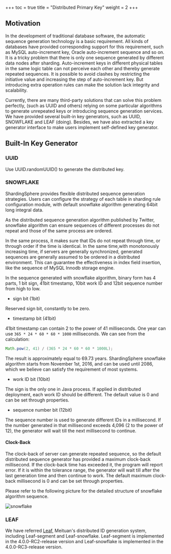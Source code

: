 +++
toc = true
title = "Distributed Primary Key"
weight = 2
+++

## Motivation

In the development of traditional database software, the automatic sequence generation technology is a basic requirement. All kinds of databases have provided corresponding support for this requirement, such as MySQL auto-increment key, Oracle auto-increment sequence and so on. It is a tricky problem that there is only one sequence generated by different data nodes after sharding. Auto-increment keys in different physical tables in the same logic table can not perceive each other and thereby generate repeated sequences. It is possible to avoid clashes by restricting the initiative value and increasing the step of auto-increment key. But introducing extra operation rules can make the solution lack integrity and scalability.

Currently, there are many third-party solutions that can solve this problem perfectly, (such as UUID and others) relying on some particular algorithms to generate unrepeated keys or introducing sequence generation services. We have provided several built-in key generators, such as UUID, SNOWFLAKE and LEAF (doing). Besides, we have also extracted a key generator interface to make users implement self-defined key generator.

## Built-In Key Generator

### UUID

Use UUID.randomUUID() to generate the distributed key.

### SNOWFLAKE

ShardingSphere provides flexible distributed sequence generation strategies. Users can configure the strategy of each table in sharding rule configuration module, with default snowflake algorithm generating 64bit long integral data.

As the distributed sequence generation algorithm published by Twitter, snowflake algorithm can ensure sequences of different processes do not repeat and those of the same process are ordered.

In the same process, it makes sure that IDs do not repeat through time, or through order if the time is identical. In the same time,with monotonously increasing time, if servers are generally synchronized, generated sequences are generally assumed to be ordered in a distributed environment. This can guarantee the effectiveness in index field insertion, like the sequence of MySQL Innodb storage engine.

In the sequence generated with snowflake algorithm, binary form has 4 parts, 1 bit sign, 41bit timestamp, 10bit work ID and 12bit sequence number from high to low.

- sign bit (1bit)

Reserved sign bit, constantly to be zero.

- timestamp bit (41bit)

41bit timestamp can contain 2 to the power of 41 milliseconds. One year can use `365 * 24 * 60 * 60 * 1000` milliseconds. We can see from the calculation:

```java
Math.pow(2, 41) / (365 * 24 * 60 * 60 * 1000L);
```

The result is approximately equal to 69.73 years. ShardingSphere snowflake algorithm starts from November 1st, 2016, and can be used until 2086, which we believe can satisfy the requirement of most systems.

- work ID bit (10bit)

The sign is the only one in Java process. If applied in distributed deployment, each work ID should be different. The default value is 0 and can be set through properties.

- sequence number bit (12bit)

The sequence number is used to generate different IDs in a millisecond. If the number generated in that millisecond exceeds 4,096 (2 to the power of 12), the generator will wait till the next millisecond to continue.

#### Clock-Back

The clock-back of server can generate repeated sequence, so the default distributed sequence generator has provided a maximum clock-back millisecond. If the clock-back time has exceeded it, the program will report error. If it is within the tolerance range, the generator will wait till after the last generation time and then continue to work. The default maximum clock-back millisecond is 0 and can be set through properties.

Please refer to the following picture for the detailed structure of snowflake algorithm sequence.

![snowflake](https://shardingsphere.apache.org/document/current/img/sharding/snowflake_en_v3.png)

### LEAF

We have referred [Leaf](https://tech.meituan.com/2017/04/21/mt-leaf.html), Meituan's distributed ID generation system, including Leaf-segment and Leaf-snowflake. 
Leaf-segment is implemented in the 4.0.0-RC2-release version and Leaf-snowflake is implemented in the 4.0.0-RC3-release version.